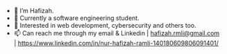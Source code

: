 - 👋 I’m Hafizah.
- 👀 Currently a software engineering student.
- 🌱 Interested in web development, cybersecurity and others too.
- 📫 Can reach me through my email & Linkedin | hafizah.rmli@gmail.com | https://www.linkedin.com/in/nur-hafizah-ramli-140180609806091401/

<!---
Hafiiii/Hafiiii is a ✨ special ✨ repository because its `README.md` (this file) appears on your GitHub profile.
You can click the Preview link to take a look at your changes.
--->
